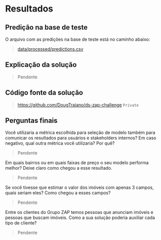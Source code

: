 # Resultados

## Predição na base de teste

O arquivo com as predições na base de teste está no caminho abaixo:

> [data/processed/predictions.csv](data/processed/predictions.csv)

## Explicação da solução

> Pendente

## Código fonte da solução

> https://github.com/DougTrajano/ds-zap-challenge `Private`

## Perguntas finais

Você utilizaria a métrica escolhida para seleção de modelo também para comunicar os resultados para usuários e stakeholders internos? Em caso negativo, qual outra métrica você utilizaria? Por quê?

> Pendente

Em quais bairros ou em quais faixas de preço o seu modelo performa melhor? Deixe claro como chegou a esse resultado.

> Pendente

Se você tivesse que estimar o valor dos imóveis com apenas 3 campos, quais seriam eles? Como chegou a esses campos?

> Pendente

Entre os clientes do Grupo ZAP temos pessoas que anunciam imóveis e pessoas que buscam imóveis. Como a sua solução poderia auxiliar cada tipo de cliente?

> Pendente